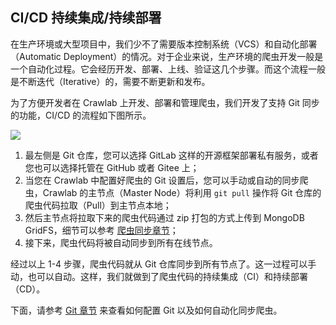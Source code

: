 ## CI/CD 持续集成/持续部署

在生产环境或大型项目中，我们少不了需要版本控制系统（VCS）和自动化部署（Automatic Deployment）的情况。对于企业来说，生产环境的爬虫开发一般是一个自动化过程。它会经历开发、部署、上线、验证这几个步骤。而这个流程一般是不断迭代（Iterative）的，需要不断更新和发布。

为了方便开发者在 Crawlab 上开发、部署和管理爬虫，我们开发了支持 Git 同步的功能，CI/CD 的流程如下图所示。

![](http://static-docs.crawlab.cn/crawlab-ci-cd.png)

1. 最左侧是 Git 仓库，您可以选择 GitLab 这样的开源框架部署私有服务，或者您也可以选择托管在 GitHub 或者 Gitee 上；
2. 当您在 Crawlab 中配置好爬虫的 Git 设置后，您可以手动或自动的同步爬虫，Crawlab 的主节点（Master Node）将利用 `git pull` 操作将 Git 仓库的爬虫代码拉取（Pull）到主节点本地；
3. 然后主节点将拉取下来的爬虫代码通过 zip 打包的方式上传到 MongoDB GridFS，细节可以参考 [爬虫同步章节](../Architecture/SpiderDeployment.md)；
4. 接下来，爬虫代码将被自动同步到所有在线节点。

经过以上 1-4 步骤，爬虫代码就从 Git 仓库同步到所有节点了。这一过程可以手动，也可以自动。这样，我们就做到了爬虫代码的持续集成（CI）和持续部署（CD）。

下面，请参考 [Git 章节](./Git.md) 来查看如何配置 Git 以及如何自动化同步爬虫。
